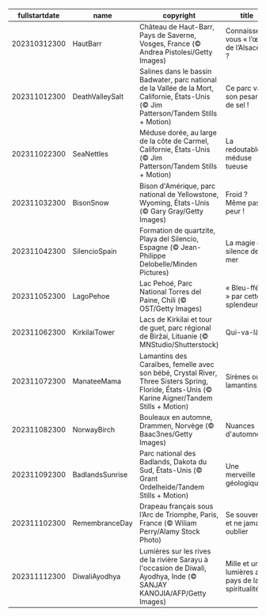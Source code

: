 |fullstartdate|name|copyright|title|image|
|--|--|--|--|--|
202310312300|HautBarr|Château de Haut-Barr, Pays de Saverne, Vosges, France (© Andrea Pistolesi/Getty Images)|Connaissez-vous « l’œil de l’Alsace » ?|![](/fr-FR/2023/11/202310312300HautBarr.jpg)|
202311012300|DeathValleySalt|Salines dans le bassin Badwater, parc national de la Vallée de la Mort, Californie, États-Unis (© Jim Patterson/Tandem Stills + Motion)|Ce parc vaut son pesant… de sel !|![](/fr-FR/2023/11/202311012300DeathValleySalt.jpg)|
202311022300|SeaNettles|Méduse dorée, au large de la côte de Carmel, Californie, États-Unis (© Jim Patterson/Tandem Stills + Motion)|La redoutable méduse tueuse|![](/fr-FR/2023/11/202311022300SeaNettles.jpg)|
202311032300|BisonSnow|Bison d'Amérique, parc national de Yellowstone, Wyoming, États-Unis (© Gary Gray/Getty Images)|Froid ? Même pas peur !|![](/fr-FR/2023/11/202311032300BisonSnow.jpg)|
202311042300|SilencioSpain|Formation de quartzite, Playa del Silencio, Espagne (© Jean-Philippe Delobelle/Minden Pictures)|La magie du silence de la mer|![](/fr-FR/2023/11/202311042300SilencioSpain.jpg)|
202311052300|LagoPehoe|Lac Pehoé, Parc National Torres del Paine, Chili (© OST/Getty Images)|« Bleu-ffés » par cette splendeur !|![](/fr-FR/2023/11/202311052300LagoPehoe.jpg)|
202311062300|KirkilaiTower|Lacs de Kirkilai et tour de guet, parc régional de Biržai, Lituanie (© MNStudio/Shutterstock)|Qui-va-là !|![](/fr-FR/2023/11/202311062300KirkilaiTower.jpg)|
202311072300|ManateeMama|Lamantins des Caraïbes, femelle avec son bébé, Crystal River, Three Sisters Spring, Floride, États-Unis (© Karine Aigner/Tandem Stills + Motion)|Sirènes ou lamantins ?|![](/fr-FR/2023/11/202311072300ManateeMama.jpg)|
202311082300|NorwayBirch|Bouleaux en automne, Drammen, Norvège (© Baac3nes/Getty Images)|Nuances d'automne|![](/fr-FR/2023/11/202311082300NorwayBirch.jpg)|
202311092300|BadlandsSunrise|Parc national des Badlands, Dakota du Sud, États-Unis (© Grant Ordelheide/Tandem Stills + Motion)|Une merveille géologique|![](/fr-FR/2023/11/202311092300BadlandsSunrise.jpg)|
202311102300|RemembranceDay|Drapeau français sous l’Arc de Triomphe, Paris, France (© Wiliam Perry/Alamy Stock Photo)|Se souvenir et ne jamais oublier|![](/fr-FR/2023/11/202311102300RemembranceDay.jpg)|
202311112300|DiwaliAyodhya|Lumières sur les rives de la rivière Sarayu à l'occasion de Diwali, Ayodhya, Inde (© SANJAY KANOJIA/AFP/Getty Images)|Mille et une lumières au pays de la spiritualité|![](/fr-FR/2023/11/202311112300DiwaliAyodhya.jpg)|
